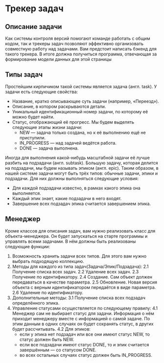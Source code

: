 # Трекер задач

## Описание задачи
Как системы контроля версий помогают команде работать с общим кодом, так и трекеры задач позволяют эффективно организовать совместную работу над задачами. Вам предстоит написать бэкенд для такого трекера. В итоге должна получиться программа, отвечающая за формирование модели данных для этой страницы

## Типы задач
Простейшим кирпичиком такой системы является задача (англ. task). У задачи есть следующие свойства:
- Название, кратко описывающее суть задачи (например, «Переезд»).
- Описание, в котором раскрываются детали.
- Уникальный идентификационный номер задачи, по которому её можно будет найти.
- Статус, отображающий её прогресс. Мы будем выделять следующие этапы жизни задачи:
  - NEW — задача только создана, но к её выполнению ещё не приступили.
  - IN_PROGRESS — над задачей ведётся работа.
  - DONE — задача выполнена.

Иногда для выполнения какой-нибудь масштабной задачи её лучше разбить на подзадачи (англ. subtask). Большую задачу, которая делится на подзадачи, мы будем называть эпиком (англ. epic).
Таким образом, в нашей системе задачи могут быть трёх типов: обычные задачи, эпики и подзадачи. Для них должны выполняться следующие условия:
- Для каждой подзадачи известно, в рамках какого эпика она выполняется.
- Каждый эпик знает, какие подзадачи в него входят.
- Завершение всех подзадач эпика считается завершением эпика.

## Менеджер
Кроме классов для описания задач, вам нужно реализовать класс для объекта-менеджера. Он будет запускаться на старте программы и управлять всеми задачами. В нём должны быть реализованы следующие функции:
1. Возможность хранить задачи всех типов. Для этого вам нужно выбрать подходящую коллекцию.
2. Методы для каждого из типа задач(Задача/Эпик/Подзадача):
  2.1 Получение списка всех задач.
  2.2 Удаление всех задач.
  2.3 Получение по идентификатору.
  2.4 Создание. Сам объект должен передаваться в качестве параметра.
  2.5 Обновление. Новая версия объекта с верным идентификатором передаётся в виде параметра.
  2.6 Удаление по идентификатору.
3. Дополнительные методы:
  3.1 Получение списка всех подзадач определённого эпика.
4. Управление статусами осуществляется по следующему правилу:
  4.1 Менеджер сам не выбирает статус для задачи. Информация о нём приходит менеджеру вместе с информацией о самой задаче. По этим данным в одних случаях он будет сохранять статус, в других будет рассчитывать.
  4.2 Для эпиков:
    - если у эпика нет подзадач или все они имеют статус NEW, то статус должен быть NEW.
    - если все подзадачи имеют статус DONE, то и эпик считается завершённым — со статусом DONE.
    - во всех остальных случаях статус должен быть IN_PROGRESS.
